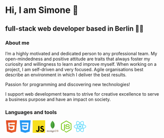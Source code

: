 <h1>Hi, I am <strong>Simone</strong> 👋</h1>
        <h2>full-stack web developer based in Berlin 👨‍💻</h2> 

### About me 

I’m a highly motivated and dedicated person to any professional team. My open-mindedness and positive attitude are traits that always foster my curiosity and willingness to learn and improve myself. When working on a project, I am self-driven and very focused. Agile organisations best describe an environment in which I deliver the best results.

Passion for programming and discovering new technologies!

I support web development teams to strive for creative excellence to serve a business purpose and have an impact on society.

### Languages and tools

<img src="images/html5.svg" height=40px> <img src="images/css3.svg" height=40px> <img src="images/javascript.svg" height=40px> <img src="images/mongodb.svg" height=40px> <img src="images/node-js.svg" height=40px> <img src="images/react.svg" height=40px>






